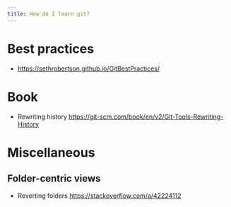 ```yaml
---
title: How do I learn git?
---
```


# Best practices
- <https://sethrobertson.github.io/GitBestPractices/>

# Book
- Rewriting history <https://git-scm.com/book/en/v2/Git-Tools-Rewriting-History>

# Miscellaneous

## Folder-centric views
- Reverting folders <https://stackoverflow.com/a/42224112>
